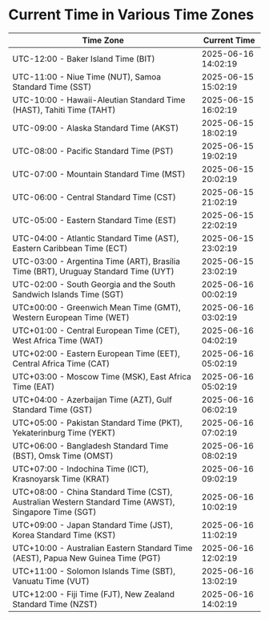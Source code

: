 # Current Time in Various Time Zones

| Time Zone | Current Time |
|-----------|--------------|
| UTC-12:00 - Baker Island Time (BIT) | 2025-06-16 14:02:19 |
| UTC-11:00 - Niue Time (NUT), Samoa Standard Time (SST) | 2025-06-15 15:02:19 |
| UTC-10:00 - Hawaii-Aleutian Standard Time (HAST), Tahiti Time (TAHT) | 2025-06-15 16:02:19 |
| UTC-09:00 - Alaska Standard Time (AKST) | 2025-06-15 18:02:19 |
| UTC-08:00 - Pacific Standard Time (PST) | 2025-06-15 19:02:19 |
| UTC-07:00 - Mountain Standard Time (MST) | 2025-06-15 20:02:19 |
| UTC-06:00 - Central Standard Time (CST) | 2025-06-15 21:02:19 |
| UTC-05:00 - Eastern Standard Time (EST) | 2025-06-15 22:02:19 |
| UTC-04:00 - Atlantic Standard Time (AST), Eastern Caribbean Time (ECT) | 2025-06-15 23:02:19 |
| UTC-03:00 - Argentina Time (ART), Brasília Time (BRT), Uruguay Standard Time (UYT) | 2025-06-15 23:02:19 |
| UTC-02:00 - South Georgia and the South Sandwich Islands Time (SGT) | 2025-06-16 00:02:19 |
| UTC±00:00 - Greenwich Mean Time (GMT), Western European Time (WET) | 2025-06-16 03:02:19 |
| UTC+01:00 - Central European Time (CET), West Africa Time (WAT) | 2025-06-16 04:02:19 |
| UTC+02:00 - Eastern European Time (EET), Central Africa Time (CAT) | 2025-06-16 05:02:19 |
| UTC+03:00 - Moscow Time (MSK), East Africa Time (EAT) | 2025-06-16 05:02:19 |
| UTC+04:00 - Azerbaijan Time (AZT), Gulf Standard Time (GST) | 2025-06-16 06:02:19 |
| UTC+05:00 - Pakistan Standard Time (PKT), Yekaterinburg Time (YEKT) | 2025-06-16 07:02:19 |
| UTC+06:00 - Bangladesh Standard Time (BST), Omsk Time (OMST) | 2025-06-16 08:02:19 |
| UTC+07:00 - Indochina Time (ICT), Krasnoyarsk Time (KRAT) | 2025-06-16 09:02:19 |
| UTC+08:00 - China Standard Time (CST), Australian Western Standard Time (AWST), Singapore Time (SGT) | 2025-06-16 10:02:19 |
| UTC+09:00 - Japan Standard Time (JST), Korea Standard Time (KST) | 2025-06-16 11:02:19 |
| UTC+10:00 - Australian Eastern Standard Time (AEST), Papua New Guinea Time (PGT) | 2025-06-16 12:02:19 |
| UTC+11:00 - Solomon Islands Time (SBT), Vanuatu Time (VUT) | 2025-06-16 13:02:19 |
| UTC+12:00 - Fiji Time (FJT), New Zealand Standard Time (NZST) | 2025-06-16 14:02:19 |
